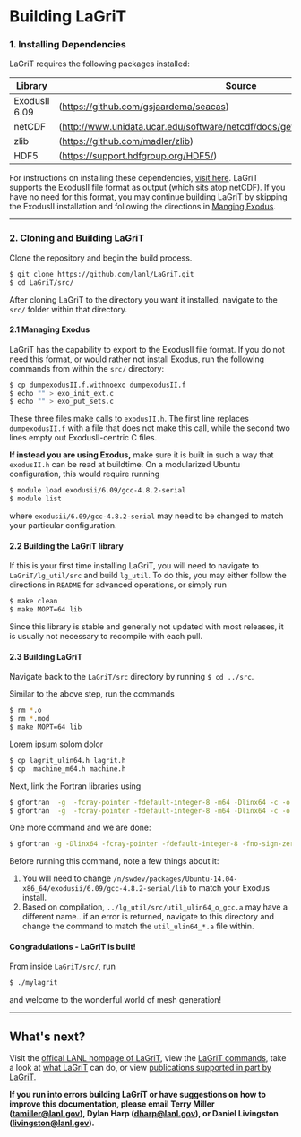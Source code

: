 # Building LaGriT
### 1. Installing Dependencies
LaGriT requires the following packages installed:

| Library | Source |
| ------ | ------ |
| ExodusII 6.09 | (https://github.com/gsjaardema/seacas) |
| netCDF | (http://www.unidata.ucar.edu/software/netcdf/docs/getting_and_building_netcdf.html) |
| zlib | (https://github.com/madler/zlib) |
| HDF5 | (https://support.hdfgroup.org/HDF5/) |


For instructions on installing these dependencies, [visit here](DEPENDENCIES.md). LaGriT supports the ExodusII file format as output (which sits atop netCDF). If you have no need for this format, you may continue building LaGriT by skipping the ExodusII installation and following the directions in [Manging Exodus](#21-managing-exodus). 

---


### 2. Cloning and Building LaGriT
Clone the repository and begin the build process.
```sh
$ git clone https://github.com/lanl/LaGriT.git
$ cd LaGriT/src/
```

After cloning LaGriT to the directory you want it installed, navigate to the `src/` folder within that directory.

#### 2.1 Managing Exodus

LaGriT has the capability to export to the ExodusII file format. If you do not need this format, or would rather not install Exodus, run the following commands from within the `src/` directory:

```sh 
$ cp dumpexodusII.f.withnoexo dumpexodusII.f
$ echo "" > exo_init_ext.c
$ echo "" > exo_put_sets.c
```

These three files make calls to `exodusII.h`. The first line replaces `dumpexodusII.f` with a file that does not make this call, while the second two lines empty out ExodusII-centric C files.

**If instead you are using Exodus,** make sure it is built in such a way that `exodusII.h` can be read at buildtime. On a modularized Ubuntu configuration, this would require running

```sh
$ module load exodusii/6.09/gcc-4.8.2-serial
$ module list
```

where `exodusii/6.09/gcc-4.8.2-serial` may need to be changed to match your particular configuration.

#### 2.2 Building the LaGriT library

If this is your first time installing LaGriT, you will need to navigate to `LaGriT/lg_util/src` and build `lg_util`. To do this, you may either follow the directions in `README` for advanced operations, or simply run

```sh
$ make clean
$ make MOPT=64 lib
```

Since this library is stable and generally not updated with most releases, it  is usually not necessary to recompile with each pull. 

#### 2.3 Building LaGriT

Navigate back to the `LaGriT/src` directory by running `$ cd ../src`.

Similar to the above step, run the commands

```sh
$ rm *.o
$ rm *.mod
$ make MOPT=64 lib
```

Lorem ipsum solom dolor

```sh
$ cp lagrit_ulin64.h lagrit.h
$ cp  machine_m64.h machine.h
```

Next, link the Fortran libraries using
```sh
$ gfortran  -g  -fcray-pointer -fdefault-integer-8 -m64 -Dlinx64 -c -o lagrit_main.o lagrit_main.f
$ gfortran  -g  -fcray-pointer -fdefault-integer-8 -m64 -Dlinx64 -c -o lagrit_fdate.o lagrit_fdate.f
```


One more command and we are done:

```sh
$ gfortran -g -Dlinx64 -fcray-pointer -fdefault-integer-8 -fno-sign-zero -o mylagrit lagrit_main.o lagrit_fdate.o lagrit_ulin64_o_gcc.a ../lg_util/src/util_ulin64_o_gcc.a -L/n/swdev/packages/Ubuntu-14.04-x86_64/exodusii/6.09/gcc-4.8.2-serial/lib -lexodus -lexoIIv2for -lnetcdf -lhdf5_hl -lhdf5 -lz -lm -lstdc++
```

Before running this command, note a few things about it:
1. You will need to change `/n/swdev/packages/Ubuntu-14.04-x86_64/exodusii/6.09/gcc-4.8.2-serial/lib` to match your Exodus install.
2. Based on compilation, `../lg_util/src/util_ulin64_o_gcc.a` may have a different name...if an error is returned, navigate to this directory and change the command to match the `util_ulin64_*.a` file within.

#### Congradulations - LaGriT is built! ####
From inside `LaGriT/src/`, run

```sh
$ ./mylagrit
```

and welcome to the wonderful world of mesh generation!

---

## What's next? ##


Visit the [offical LANL hompage of LaGriT](http://lagrit.lanl.gov), view the [LaGriT commands](http://lagrit.lanl.gov/commands.shtml), take a look at [what LaGriT](http://lagrit.lanl.gov/graphics.shtml) can do, or view [publications supported in part by LaGriT](http://lagrit.lanl.gov/publications.shtml).

**If you run into errors building LaGriT or have suggestions on how to improve this documentation, please email Terry Miller (tamiller@lanl.gov), Dylan Harp (dharp@lanl.gov), or Daniel Livingston (livingston@lanl.gov).**


